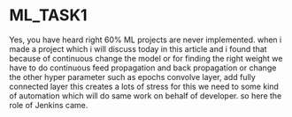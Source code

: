 # ML_TASK1
Yes, you have heard right 60% ML projects are never implemented. when i made a project which i will discuss today in this article and i found that because of continuous change the model or for finding the right weight we have to do continuous feed propagation and back propagation or change the other hyper parameter such as epochs convolve layer, add fully connected layer this creates a lots of stress for this we need to some kind of automation which will do same work on behalf of developer. so here the role of Jenkins came.
